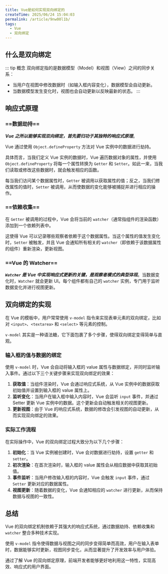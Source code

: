 ```yaml
---
title: Vue是如何实现双向绑定的
createTime: 2025/06/24 15:04:03
permalink: /article/9nw00l1b/
tags:
  - Vue
  - 双向绑定
---
```

## 什么是双向绑定
::: tip 概念
双向绑定指的是数据模型（Model）和视图（View）之间的同步关系：
- 当用户在视图中修改数据时（如输入框内容变化），数据模型会自动更新。
- 当数据模型发生变化时，视图也会自动更新以反映最新的状态。
:::
## 响应式原理

### ==数据劫持==

**_Vue 之所以能够实现双向绑定，首先要归功于其独特的响应式原理_**。

Vue 通过使用 `Object.defineProperty` 方法对 Vue 实例中的数据进行劫持。

具体而言，当我们定义 Vue 实例的数据时，Vue 遍历数据对象的属性，并使用 `Object.defineProperty` 将每一个属性转换为 `Getter` 和 `Setter`。如此一来，当我们读取或修改这些数据时，就会触发相应的函数。

每当我们访问某个数据属性时，`Getter` 被调用以获取属性的值；反之，当我们修改属性的值时，`Setter` 被调用，从而使数据的变化能够被捕捉并进行相应的操作。

### ==依赖收集==

在 `Getter` 被调用的过程中，Vue 会将当前的 `watcher`（通常指组件的渲染函数）添加到一个依赖列表中。

这使得 Vue 可以记录哪些观察者依赖于这个数据属性。当这个属性的值发生变化时，`Setter` 被触发，并且 Vue 会通知所有相关的 `watcher`（即依赖于该数据属性的组件）重新渲染，更新视图。

### ==Vue 的 Watcher==

**_`Watcher` 是 Vue 中实现响应式更新的关键，是观察者模式的典型体现_**。当数据变化时，`Watcher` 就会更新 UI。每个组件都有自己的 `watcher` 实例，专门用于监听数据变化并进行视图更新。

## 双向绑定的实现

在 Vue 的模板中，用户常常使用 `v-model` 指令来实现表单元素的双向绑定，比如对 `<input>`、`<textarea>` 和 `<select>` 等元素的控制。

`v-model` 其实是一种语法糖，它下面包裹了多个步骤，使得双向绑定变得简单与直观。

### 输入框的值与数据的绑定

使用 `v-model` 时，Vue 会自动将输入框的 value 属性与数据绑定，并同时监听输入事件。通过以下三个关键步骤来实现双向绑定的效果：

1. **获取值**：当组件渲染时，Vue 会通过响应式系统，从 Vue 实例中的数据获取初始值并设置到输入框的 value 属性上。
2. **监听变化**：当用户在输入框中输入内容时，Vue 会监听 `input` 事件，并通过 Setter 更新 Vue 实例中的数据。这个更新会自动触发相关的视图更新。
3. **更新视图**：由于 Vue 的响应式系统，数据的修改会引发视图的自动更新，从而实现双向绑定的效果。

### 实际工作流程

在实际操作中，Vue 的双向绑定过程大致分为以下几个步骤：

1. **初始化**：当 Vue 实例被创建时，Vue 会对数据进行劫持，设置 `getter` 和 `setter`。
2. **初次渲染**：在首次渲染时，输入框的 value 属性会从相应数据中获取其初始值。
3. **事件监听**：当用户修改输入框的内容时，Vue 会触发 `input` 事件，通过 `Setter` 更新对应的数据属性。
4. **视图更新**：随着数据的变化，Vue 会通知相应的 `watcher` 进行更新，从而保持数据与视图的一致性。

## 总结

Vue 的双向绑定机制依赖于其强大的响应式系统，通过数据劫持、依赖收集和 `watcher` 整合多种技术实现。

使用 `v-model` 指令使得数据与视图之间的同步变得简单而高效，用户在输入表单时，数据能够实时更新，视图同步变化，从而显著提升了开发效率与用户体验。

通过了解 Vue 的双向绑定原理，前端开发者能够更好地利用这一特性，实现高效、响应式的用户界面。